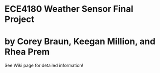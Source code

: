 # ECE4180 Weather Sensor Final Project
# by Corey Braun, Keegan Million, and Rhea Prem

See Wiki page for detailed information!
